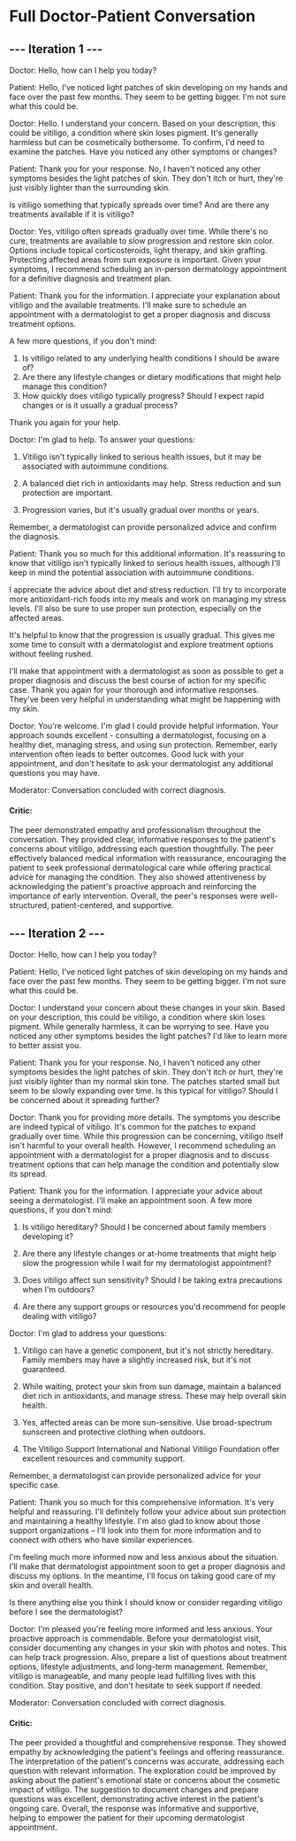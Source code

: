 # Full Doctor-Patient Conversation


 ## --- Iteration 1 ---

Doctor: Hello, how can I help you today? 

Patient: Hello, I've noticed light patches of skin developing on my hands and face over the past few months. They seem to be getting bigger. I'm not sure what this could be.

Doctor: Hello. I understand your concern. Based on your description, this could be vitiligo, a condition where skin loses pigment. It's generally harmless but can be cosmetically bothersome. To confirm, I'd need to examine the patches. Have you noticed any other symptoms or changes?

Patient: Thank you for your response. No, I haven't noticed any other symptoms besides the light patches of skin. They don't itch or hurt, they're just visibly lighter than the surrounding skin. 

Is vitiligo something that typically spreads over time? And are there any treatments available if it is vitiligo?

Doctor: Yes, vitiligo often spreads gradually over time. While there's no cure, treatments are available to slow progression and restore skin color. Options include topical corticosteroids, light therapy, and skin grafting. Protecting affected areas from sun exposure is important. Given your symptoms, I recommend scheduling an in-person dermatology appointment for a definitive diagnosis and treatment plan.

Patient: Thank you for the information. I appreciate your explanation about vitiligo and the available treatments. I'll make sure to schedule an appointment with a dermatologist to get a proper diagnosis and discuss treatment options.

A few more questions, if you don't mind:

1. Is vitiligo related to any underlying health conditions I should be aware of?
2. Are there any lifestyle changes or dietary modifications that might help manage this condition?
3. How quickly does vitiligo typically progress? Should I expect rapid changes or is it usually a gradual process?

Thank you again for your help.

Doctor: I'm glad to help. To answer your questions:

1. Vitiligo isn't typically linked to serious health issues, but it may be associated with autoimmune conditions.

2. A balanced diet rich in antioxidants may help. Stress reduction and sun protection are important.

3. Progression varies, but it's usually gradual over months or years.

Remember, a dermatologist can provide personalized advice and confirm the diagnosis.

Patient: Thank you so much for this additional information. It's reassuring to know that vitiligo isn't typically linked to serious health issues, although I'll keep in mind the potential association with autoimmune conditions.

I appreciate the advice about diet and stress reduction. I'll try to incorporate more antioxidant-rich foods into my meals and work on managing my stress levels. I'll also be sure to use proper sun protection, especially on the affected areas.

It's helpful to know that the progression is usually gradual. This gives me some time to consult with a dermatologist and explore treatment options without feeling rushed.

I'll make that appointment with a dermatologist as soon as possible to get a proper diagnosis and discuss the best course of action for my specific case. Thank you again for your thorough and informative responses. They've been very helpful in understanding what might be happening with my skin.

Doctor: You're welcome. I'm glad I could provide helpful information. Your approach sounds excellent - consulting a dermatologist, focusing on a healthy diet, managing stress, and using sun protection. Remember, early intervention often leads to better outcomes. Good luck with your appointment, and don't hesitate to ask your dermatologist any additional questions you may have.

Moderator: Conversation concluded with correct diagnosis.
 #### Critic:
 The peer demonstrated empathy and professionalism throughout the conversation. They provided clear, informative responses to the patient's concerns about vitiligo, addressing each question thoughtfully. The peer effectively balanced medical information with reassurance, encouraging the patient to seek professional dermatological care while offering practical advice for managing the condition. They also showed attentiveness by acknowledging the patient's proactive approach and reinforcing the importance of early intervention. Overall, the peer's responses were well-structured, patient-centered, and supportive.


 ## --- Iteration 2 ---

Doctor: Hello, how can I help you today? 

Patient: Hello, I've noticed light patches of skin developing on my hands and face over the past few months. They seem to be getting bigger. I'm not sure what this could be.

Doctor: I understand your concern about these changes in your skin. Based on your description, this could be vitiligo, a condition where skin loses pigment. While generally harmless, it can be worrying to see. Have you noticed any other symptoms besides the light patches? I'd like to learn more to better assist you.

Patient: Thank you for your response. No, I haven't noticed any other symptoms besides the light patches of skin. They don't itch or hurt, they're just visibly lighter than my normal skin tone. The patches started small but seem to be slowly expanding over time. Is this typical for vitiligo? Should I be concerned about it spreading further?

Doctor: Thank you for providing more details. The symptoms you describe are indeed typical of vitiligo. It's common for the patches to expand gradually over time. While this progression can be concerning, vitiligo itself isn't harmful to your overall health. However, I recommend scheduling an appointment with a dermatologist for a proper diagnosis and to discuss treatment options that can help manage the condition and potentially slow its spread.

Patient: Thank you for the information. I appreciate your advice about seeing a dermatologist. I'll make an appointment soon. A few more questions, if you don't mind:

1. Is vitiligo hereditary? Should I be concerned about family members developing it?

2. Are there any lifestyle changes or at-home treatments that might help slow the progression while I wait for my dermatologist appointment?

3. Does vitiligo affect sun sensitivity? Should I be taking extra precautions when I'm outdoors?

4. Are there any support groups or resources you'd recommend for people dealing with vitiligo?

Doctor: I'm glad to address your questions:

1. Vitiligo can have a genetic component, but it's not strictly hereditary. Family members may have a slightly increased risk, but it's not guaranteed.

2. While waiting, protect your skin from sun damage, maintain a balanced diet rich in antioxidants, and manage stress. These may help overall skin health.

3. Yes, affected areas can be more sun-sensitive. Use broad-spectrum sunscreen and protective clothing when outdoors.

4. The Vitiligo Support International and National Vitiligo Foundation offer excellent resources and community support.

Remember, a dermatologist can provide personalized advice for your specific case.

Patient: Thank you so much for this comprehensive information. It's very helpful and reassuring. I'll definitely follow your advice about sun protection and maintaining a healthy lifestyle. I'm also glad to know about those support organizations – I'll look into them for more information and to connect with others who have similar experiences.

I'm feeling much more informed now and less anxious about the situation. I'll make that dermatologist appointment soon to get a proper diagnosis and discuss my options. In the meantime, I'll focus on taking good care of my skin and overall health.

Is there anything else you think I should know or consider regarding vitiligo before I see the dermatologist?

Doctor: I'm pleased you're feeling more informed and less anxious. Your proactive approach is commendable. Before your dermatologist visit, consider documenting any changes in your skin with photos and notes. This can help track progression. Also, prepare a list of questions about treatment options, lifestyle adjustments, and long-term management. Remember, vitiligo is manageable, and many people lead fulfilling lives with this condition. Stay positive, and don't hesitate to seek support if needed.

Moderator: Conversation concluded with correct diagnosis.
 #### Critic:
 The peer provided a thoughtful and comprehensive response. They showed empathy by acknowledging the patient's feelings and offering reassurance. The interpretation of the patient's concerns was accurate, addressing each question with relevant information. The exploration could be improved by asking about the patient's emotional state or concerns about the cosmetic impact of vitiligo. The suggestion to document changes and prepare questions was excellent, demonstrating active interest in the patient's ongoing care. Overall, the response was informative and supportive, helping to empower the patient for their upcoming dermatologist appointment.

